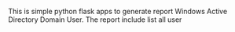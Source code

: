 This is simple python flask apps to generate report Windows Active Directory Domain User. The report include list all user
